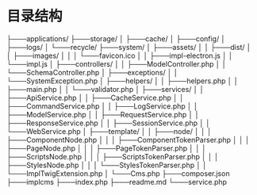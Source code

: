 # 目录结构

├───applications/
├───storage/
│   ├───cache/
│   ├───config/
│   ├───logs/
│   └───recycle/
├───system/
│   ├───assets/
│   │   ├───dist/
│   │   ├───images/
│   │   │   └───favicon.ico
│   │   ├───impl-electron.js
│   │   └───impl.js
│   ├───controllers/
│   │   ├───ModelController.php
│   │   └───SchemaController.php
│   ├───exceptions/
│   │   └───SystemException.php
│   ├───helpers/
│   │   ├───helpers.php
│   │   ├───main.php
│   │   └───validator.php
│   ├───services/
│   │   ├───ApiService.php
│   │   ├───CacheService.php
│   │   ├───CommandService.php
│   │   ├───LogService.php
│   │   ├───ModelService.php
│   │   ├───RequestService.php
│   │   ├───ResponseService.php
│   │   ├───SessionService.php
│   │   └───WebService.php
│   ├───template/
│   │   ├───node/
│   │   │   ├───ComponentNode.php
│   │   │   ├───ComponentTokenParser.php
│   │   │   ├───PageNode.php
│   │   │   ├───PageTokenParser.php
│   │   │   ├───ScriptsNode.php
│   │   │   ├───ScriptsTokenParser.php
│   │   │   ├───StylesNode.php
│   │   │   └───StylesTokenParser.php
│   │   └───ImplTwigExtension.php
│   └───Cms.php
├───composer.json
├───implcms
├───index.php
├───readme.md
└───service.php